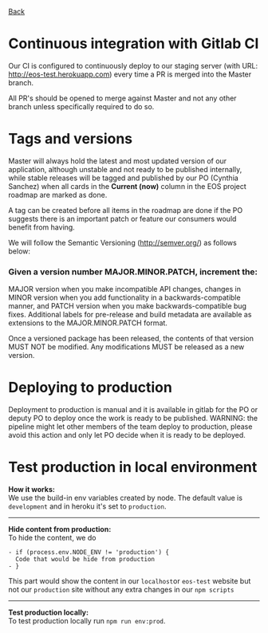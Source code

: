 [Back](https://gitlab.com/SUSE-UIUX/eos/wikis/home#developing-the-eos-project)

# Continuous integration with Gitlab CI

Our CI is configured to continuously deploy to our staging server (with URL: http://eos-test.herokuapp.com) every time a PR is merged into the Master branch.

All PR's should be opened to merge against Master and not any other branch unless specifically required to do so.

# Tags and versions

Master will always hold the latest and most updated version of our application, although unstable and not ready to be published internally, while stable releases will be tagged and published by our PO (Cynthia Sanchez) when all cards in the **Current (now)** column in the EOS project roadmap are marked as done.

A tag can be created before all items in the roadmap are done if the PO suggests there is an important patch or feature our consumers would benefit from having.

We will follow the Semantic Versioning (http://semver.org/) as follows below:

### Given a version number MAJOR.MINOR.PATCH, increment the:

MAJOR version when you make incompatible API changes, changes in 
MINOR version when you add functionality in a backwards-compatible manner, and
PATCH version when you make backwards-compatible bug fixes.
Additional labels for pre-release and build metadata are available as extensions to the MAJOR.MINOR.PATCH format.

Once a versioned package has been released, the contents of that version MUST NOT be modified. Any modifications MUST be released as a new version.

# Deploying to production

Deployment to production is manual and it is available in gitlab for the PO or deputy PO to deploy once the work is ready to be published.
WARNING: the pipeline might let other members of the team deploy to production, please avoid this action and only let PO decide when it is ready to be deployed.

# Test production in local environment

**How it works:**  
We use the build-in env variables created by node. The default value is `development` and in heroku it's set to `production`.

----
**Hide content from production:**  
To hide the content, we do  
```
- if (process.env.NODE_ENV != 'production') { 
  Code that would be hide from production
- }
```

This part would show the content in our `localhost`or `eos-test` website but not our `production` site without any extra changes in our  `npm scripts` 

----
**Test production locally:**  
To test production locally run `npm run env:prod`.